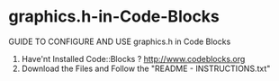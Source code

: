# graphics.h-in-Code-Blocks
GUIDE TO CONFIGURE AND USE graphics.h in Code Blocks

1. Have'nt Installed Code::Blocks ?
   http://www.codeblocks.org
2. Download the Files and Follow the "README - INSTRUCTIONS.txt"
